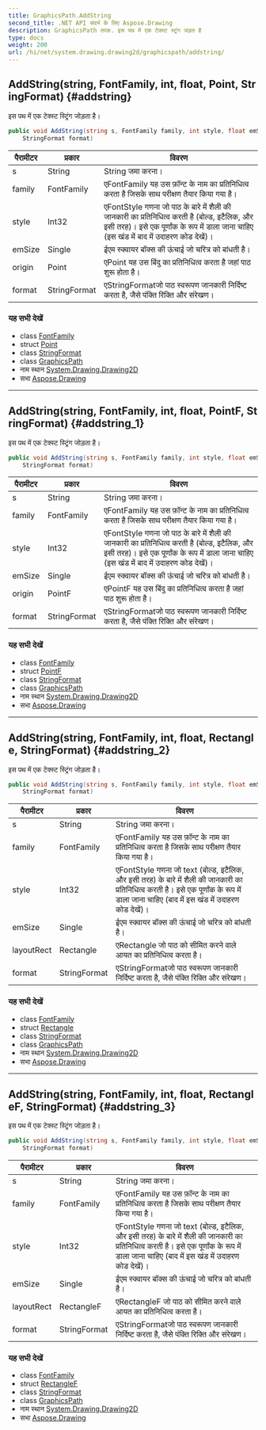 ```yaml
---
title: GraphicsPath.AddString
second_title: .NET API संदर्भ के लिए Aspose.Drawing
description: GraphicsPath तरक. इस पथ में एक टेक्स्ट स्ट्रंग जड़त है
type: docs
weight: 200
url: /hi/net/system.drawing.drawing2d/graphicspath/addstring/
---
```

## AddString(string, FontFamily, int, float, Point, StringFormat) {#addstring}

इस पथ में एक टेक्स्ट स्ट्रिंग जोड़ता है।

```csharp
public void AddString(string s, FontFamily family, int style, float emSize, Point origin, 
    StringFormat format)
```

| पैरामीटर | प्रकार | विवरण |
| --- | --- | --- |
| s | String | String जमा करना। |
| family | FontFamily | एFontFamily यह उस फ़ॉन्ट के नाम का प्रतिनिधित्व करता है जिसके साथ परीक्षण तैयार किया गया है। |
| style | Int32 | एFontStyle गणना जो पाठ के बारे में शैली की जानकारी का प्रतिनिधित्व करती है (बोल्ड, इटैलिक, और इसी तरह)। इसे एक पूर्णांक के रूप में डाला जाना चाहिए (इस खंड में बाद में उदाहरण कोड देखें)। |
| emSize | Single | ईएम स्क्वायर बॉक्स की ऊंचाई जो चरित्र को बांधती है। |
| origin | Point | एPoint यह उस बिंदु का प्रतिनिधित्व करता है जहां पाठ शुरू होता है। |
| format | StringFormat | एStringFormatजो पाठ स्वरूपण जानकारी निर्दिष्ट करता है, जैसे पंक्ति रिक्ति और संरेखण। |

### यह सभी देखें

* class [FontFamily](../../../system.drawing/fontfamily/)
* struct [Point](../../../system.drawing/point/)
* class [StringFormat](../../../system.drawing/stringformat/)
* class [GraphicsPath](../)
* नाम स्थान [System.Drawing.Drawing2D](../../graphicspath/)
* सभा [Aspose.Drawing](../../../)

---

## AddString(string, FontFamily, int, float, PointF, StringFormat) {#addstring_1}

इस पथ में एक टेक्स्ट स्ट्रिंग जोड़ता है।

```csharp
public void AddString(string s, FontFamily family, int style, float emSize, PointF origin, 
    StringFormat format)
```

| पैरामीटर | प्रकार | विवरण |
| --- | --- | --- |
| s | String | String जमा करना। |
| family | FontFamily | एFontFamily यह उस फ़ॉन्ट के नाम का प्रतिनिधित्व करता है जिसके साथ परीक्षण तैयार किया गया है। |
| style | Int32 | एFontStyle गणना जो पाठ के बारे में शैली की जानकारी का प्रतिनिधित्व करती है (बोल्ड, इटैलिक, और इसी तरह)। इसे एक पूर्णांक के रूप में डाला जाना चाहिए (इस खंड में बाद में उदाहरण कोड देखें)। |
| emSize | Single | ईएम स्क्वायर बॉक्स की ऊंचाई जो चरित्र को बांधती है। |
| origin | PointF | एPointF यह उस बिंदु का प्रतिनिधित्व करता है जहां पाठ शुरू होता है। |
| format | StringFormat | एStringFormatजो पाठ स्वरूपण जानकारी निर्दिष्ट करता है, जैसे पंक्ति रिक्ति और संरेखण। |

### यह सभी देखें

* class [FontFamily](../../../system.drawing/fontfamily/)
* struct [PointF](../../../system.drawing/pointf/)
* class [StringFormat](../../../system.drawing/stringformat/)
* class [GraphicsPath](../)
* नाम स्थान [System.Drawing.Drawing2D](../../graphicspath/)
* सभा [Aspose.Drawing](../../../)

---

## AddString(string, FontFamily, int, float, Rectangle, StringFormat) {#addstring_2}

इस पथ में एक टेक्स्ट स्ट्रिंग जोड़ता है।

```csharp
public void AddString(string s, FontFamily family, int style, float emSize, Rectangle layoutRect, 
    StringFormat format)
```

| पैरामीटर | प्रकार | विवरण |
| --- | --- | --- |
| s | String | String जमा करना। |
| family | FontFamily | एFontFamily यह उस फ़ॉन्ट के नाम का प्रतिनिधित्व करता है जिसके साथ परीक्षण तैयार किया गया है। |
| style | Int32 | एFontStyle गणना जो text (बोल्ड, इटैलिक, और इसी तरह) के बारे में शैली की जानकारी का प्रतिनिधित्व करती है। इसे एक पूर्णांक के रूप में डाला जाना चाहिए (बाद में इस खंड में उदाहरण कोड देखें)। |
| emSize | Single | ईएम स्क्वायर बॉक्स की ऊंचाई जो चरित्र को बांधती है। |
| layoutRect | Rectangle | एRectangle जो पाठ को सीमित करने वाले आयत का प्रतिनिधित्व करता है। |
| format | StringFormat | एStringFormatजो पाठ स्वरूपण जानकारी निर्दिष्ट करता है, जैसे पंक्ति रिक्ति और संरेखण। |

### यह सभी देखें

* class [FontFamily](../../../system.drawing/fontfamily/)
* struct [Rectangle](../../../system.drawing/rectangle/)
* class [StringFormat](../../../system.drawing/stringformat/)
* class [GraphicsPath](../)
* नाम स्थान [System.Drawing.Drawing2D](../../graphicspath/)
* सभा [Aspose.Drawing](../../../)

---

## AddString(string, FontFamily, int, float, RectangleF, StringFormat) {#addstring_3}

इस पथ में एक टेक्स्ट स्ट्रिंग जोड़ता है।

```csharp
public void AddString(string s, FontFamily family, int style, float emSize, RectangleF layoutRect, 
    StringFormat format)
```

| पैरामीटर | प्रकार | विवरण |
| --- | --- | --- |
| s | String | String जमा करना। |
| family | FontFamily | एFontFamily यह उस फ़ॉन्ट के नाम का प्रतिनिधित्व करता है जिसके साथ परीक्षण तैयार किया गया है। |
| style | Int32 | एFontStyle गणना जो text (बोल्ड, इटैलिक, और इसी तरह) के बारे में शैली की जानकारी का प्रतिनिधित्व करती है। इसे एक पूर्णांक के रूप में डाला जाना चाहिए (बाद में इस खंड में उदाहरण कोड देखें)। |
| emSize | Single | ईएम स्क्वायर बॉक्स की ऊंचाई जो चरित्र को बांधती है। |
| layoutRect | RectangleF | एRectangleF जो पाठ को सीमित करने वाले आयत का प्रतिनिधित्व करता है। |
| format | StringFormat | एStringFormatजो पाठ स्वरूपण जानकारी निर्दिष्ट करता है, जैसे पंक्ति रिक्ति और संरेखण। |

### यह सभी देखें

* class [FontFamily](../../../system.drawing/fontfamily/)
* struct [RectangleF](../../../system.drawing/rectanglef/)
* class [StringFormat](../../../system.drawing/stringformat/)
* class [GraphicsPath](../)
* नाम स्थान [System.Drawing.Drawing2D](../../graphicspath/)
* सभा [Aspose.Drawing](../../../)


